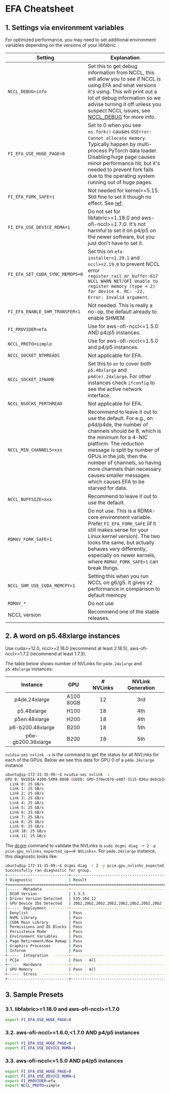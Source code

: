 # EFA Cheatsheet

## 1. Settings via environment variables

For optimized performance, you may need to set additional environment variables depending on the
versions of your libfabric.

| Setting                         | Explanation                                                                                                                                                                                                                                                                                                                                           |
| ------------------------------- | ----------------------------------------------------------------------------------------------------------------------------------------------------------------------------------------------------------------------------------------------------------------------------------------------------------------------------------------------------- |
| `NCCL_DEBUG=info`        | Set this to get debug information from NCCL, this will allow you to see if NCCL is using EFA and what versions it's using. This will print out a lot of debug information so we advise turning it off unless you suspect NCCL issues, see [NCCL_DEBUG](https://docs.nvidia.com/deeplearning/nccl/user-guide/docs/env.html#nccl-debug) for more info.       |
| `FI_EFA_USE_HUGE_PAGE=0`        | Set to 0 when you see `os.fork()` causes `OSError: Cannot allocate memory`. Typically happen by multi-process PyTorch data loader. Disabling huge page causes minor performance hit, but it's needed to prevent fork fails due to the operating system running out of huge pages.                                                                     |
| `FI_EFA_FORK_SAFE=1`            | Not needed for kernel>=5.15. Still fine to set it though no effect. See [ref](https://github.com/ofiwg/libfabric/pull/9112).                                                                                                                                                                                                                          |
| `FI_EFA_USE_DEVICE_RDMA=1`      | Do not set for libfabric>=1.18.0 and aws-ofi-nccl>=1.7.0. It's not harmful to set it on p4/p5 on the newer software, but you just don't have to set it.                                                                                                                                                                                               |
| `FI_EFA_SET_CUDA_SYNC_MEMOPS=0` | Set this on `efa-installer<1.29.1` and `nccl>=2.19.0` to prevent NCCL error `register_rail_mr_buffer:617 NCCL WARN NET/OFI Unable to register memory (type = 2) for device 4. RC: -22, Error: Invalid argument`.                                                                                                                                      |
| `FI_EFA_ENABLE_SHM_TRANSFER=1`  | Not needed. This is really a no-op, the default already to enable SHMEM                                                                                                                                                                                                                                                                               |
| `FI_PROVIDER=efa`               | Use for aws-ofi-nccl<=1.5.0 AND p4/p5 instances.                                                                                                                                                                                                                                                                                                      |
| `NCCL_PROTO=simple`             | Use for aws-ofi-nccl<=1.5.0 and p4/p5 instances.                                                                                                                                                                                                                                                                                                      |
| `NCCL_SOCKET_NTHREADS`          | Not applicable for EFA.                                                                                                                                                                                                                                                                                                                               |
| `NCCL_SOCKET_IFNAME`            | Set this to `en` to cover both `p5.48xlarge` and `p4d(e).24xlarge`. For other instances check `ifconfig` to see the active network interface.                                                                                                                                                                                                         |
| `NCCL_NSOCKS_PERTHREAD`         | Not applicable for EFA.                                                                                                                                                                                                                                                                                                                               |
| `NCCL_MIN_CHANNELS=xxx`         | Recommend to leave it out to use the default. For e.g., on p4d/p4de, the number of channels should be 8, which is the minimum for a 4-NIC platform. The reduction message is split by number of GPUs in the job, then the number of channels, so having more channels than necessary causes smaller messages which causes EFA to be starved for data. |
| `NCCL_BUFFSIZE=xxx`             | Recommend to leave it out to use the default.                                                                                                                                                                                                                                                                                                         |
| `RDMAV_FORK_SAFE=1`             | Do not use. This is a RDMA-core environment variable. Prefer `FI_EFA_FORK_SAFE` (if it still makes sense for your Linux kernel version). The two looks the same, but actually behaves very differently, especially on newer kernels, where `RDMAV_FORK_SAFE=1` can break things.                                                                      |
| `NCCL_SHM_USE_CUDA_MEMCPY=1`             | Setting this when you run NCCL on g6/g5. It gives x2 performance in comparison to default memcpy                                                                  |
| `RDMAV_*`                       | Do not use                                                                                                                                                                                                                                                                                                                                            |
| NCCL version                    | Recommend one of the stable releases.                                                                                                                                                                                                                                                                                                                 |

## 2. A word on p5.48xlarge instances

Use cuda>=12.0, nccl>=2.18.0 (recommend at least 2.18.5), aws-ofi-nccl>=1.7.2 (recommend at least
1.7.3).

The table below shows number of NVLinks for `p4de.24xlarge` and `p5.48xlarge` instances:

|   Instance    |    GPU    | # NVLinks | NVLink Generation |
| :-----------: | :-------: | :-------: | :--------: |
| p4de.24xlarge | A100 80GB |    12     |    3rd     |
| p5.48xlarge   |   H100    |    18     |    4th     |
| p5en.48xlarge |   H200    |    18     |    4th     |
| p6-b200.48xlarge |  B200  |    18     |    5th     |
| p6e-gb200.36xlarge |   B200   |    18     |     5th     |

`nvidia-smi nvlink -s`  is the command to get the status for all NVLinks for each of the GPUs. Below we see this data for GPU 0 of a `p4de.24xlarge` instance

```bash
ubuntu@ip-172-31-35-99:~$ nvidia-smi nvlink -s
GPU 0: NVIDIA A100-SXM4-80GB (UUID: GPU-370ec676-e407-3115-836a-8ebcb3c4f62a)
  Link 0: 25 GB/s
  Link 1: 25 GB/s
  Link 2: 25 GB/s
  Link 3: 25 GB/s
  Link 4: 25 GB/s
  Link 5: 25 GB/s
  Link 6: 25 GB/s
  Link 7: 25 GB/s
  Link 8: 25 GB/s
  Link 9: 25 GB/s
  Link 10: 25 GB/s
  Link 11: 25 GB/s
```

The [dcgm](https://github.com/NVIDIA/DCGM?tab=readme-ov-file) command to validate the NVLinks is `sudo dcgmi diag -r 2 -p pcie.gpu_nvlinks_expected_up=<# NVLinks>`. For `p4de.24xlarge` instance, this diagnostic looks like:

```bash
ubuntu@ip-172-31-35-99:~$ dcgmi diag -r 2 -p pcie.gpu_nvlinks_expected_up=12
Successfully ran diagnostic for group.
+---------------------------+------------------------------------------------+
| Diagnostic                | Result                                         |
+===========================+================================================+
|-----  Metadata  ----------+------------------------------------------------|
| DCGM Version              | 3.3.3                                          |
| Driver Version Detected   | 535.104.12                                     |
| GPU Device IDs Detected   | 20b2,20b2,20b2,20b2,20b2,20b2,20b2,20b2        |
|-----  Deployment  --------+------------------------------------------------|
| Denylist                  | Pass                                           |
| NVML Library              | Pass                                           |
| CUDA Main Library         | Pass                                           |
| Permissions and OS Blocks | Pass                                           |
| Persistence Mode          | Pass                                           |
| Environment Variables     | Pass                                           |
| Page Retirement/Row Remap | Pass                                           |
| Graphics Processes        | Pass                                           |
| Inforom                   | Pass                                           |
+-----  Integration  -------+------------------------------------------------+
| PCIe                      | Pass - All                                     |
+-----  Hardware  ----------+------------------------------------------------+
| GPU Memory                | Pass - All                                     |
+-----  Stress  ------------+------------------------------------------------+
+---------------------------+------------------------------------------------+
```

## 3. Sample Presets

### 3.1. libfabric>=1.18.0 and aws-ofi-nccl>=1.7.0

```bash
export FI_EFA_USE_HUGE_PAGE=0
```

### 3.2. aws-ofi-nccl>=1.6.0,<1.7.0 AND p4/p5 instances

```bash
export FI_EFA_USE_HUGE_PAGE=0
export FI_EFA_USE_DEVICE_RDMA=1
```

### 3.3. aws-ofi-nccl<=1.5.0 AND p4/p5 instances

```bash
export FI_EFA_USE_HUGE_PAGE=0
export FI_EFA_USE_DEVICE_RDMA=1
export FI_PROVIDER=efa
export NCCL_PROTO=simple
```
